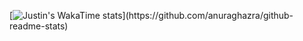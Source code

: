 [![Justin's WakaTime stats](https://github-readme-stats.vercel.app/api/wakatime?username=JustinLee9,OtherOne1&theme=radical&layout=compact&v=2")](https://github.com/anuraghazra/github-readme-stats)
